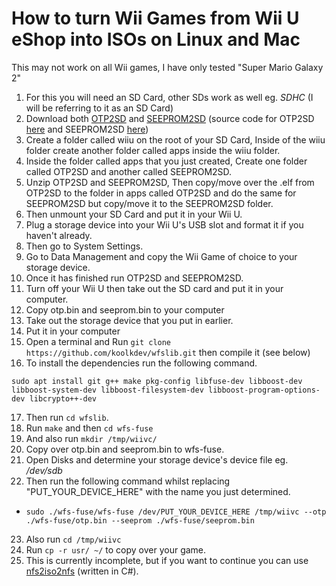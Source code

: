 
# How to turn Wii Games from Wii U eShop into ISOs on Linux and Mac
This may not work on all Wii games, I have only tested "Super Mario Galaxy 2"
1. For this you will need an SD Card, other SDs work as well eg. *SDHC* (I will be referring to it as an SD Card)
1. Download both [OTP2SD](https://github.com/dimok789/otp2sd_dumper/releases/download/v1.0/otp2sd.zip) and [SEEPROM2SD](https://github.com/dimok789/seeprom2sd/releases/download/v1.0/seeprom2sd.zip) (source code for OTP2SD [here](https://github.com/dimok789/otp2sd_dumper) and SEEPROM2SD [here](https://github.com/dimok789/seeprom2sd))
1. Create a folder called wiiu on the root of your SD Card, Inside of the wiiu folder create another folder called apps inside the wiiu folder.
1. Inside the folder called apps that you just created, Create one folder called OTP2SD and another called SEEPROM2SD.
1. Unzip OTP2SD and SEEPROM2SD, Then copy/move over the .elf from OTP2SD to the folder in apps called OTP2SD and do the same for SEEPROM2SD but copy/move it to the SEEPROM2SD folder.
1. Then unmount your SD Card and put it in your Wii U.
1. Plug a storage device into your Wii U's USB slot and format it if you haven't already. 
1. Then go to System Settings.
1. Go to Data Management and copy the Wii Game of choice to your storage device.
1. Once it has finished run OTP2SD and SEEPROM2SD.
1. Turn off your Wii U then take out the SD card and put it in your computer.
1. Copy otp.bin and seeprom.bin to your computer
1. Take out the storage device that you put in earlier.
1. Put it in your computer
1. Open a terminal and Run `git clone https://github.com/koolkdev/wfslib.git` then compile it (see below)
1. To install the dependencies run the following command.
```
sudo apt install git g++ make pkg-config libfuse-dev libboost-dev libboost-system-dev libboost-filesystem-dev libboost-program-options-dev libcrypto++-dev
```
17. Then run `cd wfslib`.
1. Run  `make`  and then `cd wfs-fuse`
1. And also run `mkdir /tmp/wiivc/`
1. Copy over otp.bin and seeprom.bin to wfs-fuse.
1. Open Disks and determine your storage device's device file eg. */dev/sdb*
1. Then run the following command whilst replacing "PUT_YOUR_DEVICE_HERE" with the name you just determined. 
  * `sudo ./wfs-fuse/wfs-fuse /dev/PUT_YOUR_DEVICE_HERE /tmp/wiivc --otp ./wfs-fuse/otp.bin --seeprom ./wfs-fuse/seeprom.bin`
23. Also run `cd /tmp/wiivc`
1. Run `cp -r usr/ ~/` to copy over your game.
1. This is currently incomplete, but if you want to continue you can use [nfs2iso2nfs](https://github.com/sabykos/nfs2iso2nfs) (written in C#).
